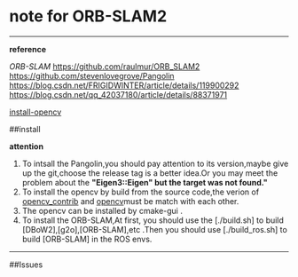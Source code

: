 # note for ORB-SLAM2
---
**reference**

*ORB-SLAM*
https://github.com/raulmur/ORB_SLAM2
https://github.com/stevenlovegrove/Pangolin
https://blog.csdn.net/FRIGIDWINTER/article/details/119900292
https://blog.csdn.net/qq_42037180/article/details/88371971

[install-opencv](https://blog.csdn.net/echoamor/article/details/83022352)

##install

**attention**
1. To intsall the Pangolin,you should pay attention to its version,maybe give up the git,choose the release tag is a better idea.Or you may meet the problem about the **"Eigen3::Eigen" but the target was not found."**
2. To install the opencv by build from the source code,the verion of [opencv_contrib](https://github.com/opencv/opencv_contrib/tags) and [opencv](https://github.com/opencv/opencv/tags)must be match with each other.
3. The opencv can be installed by cmake-gui .
4. To install the ORB-SLAM,At first, you should use the [./build.sh] to build [DBoW2],[g2o],[ORB-SLAM],etc .Then you should use [./build_ros.sh] to build [ORB-SLAM] in the ROS envs.
 
---

##Issues




